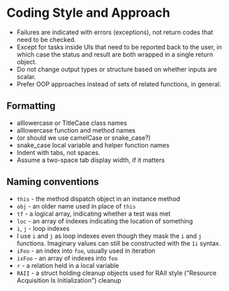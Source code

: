 #  Coding Style and Approach

* Failures are indicated with errors (exceptions), not return codes that need to be checked.
 * Except for tasks inside UIs that need to be reported back to the user, in which case the status and result are both wrapped in a single return object.
* Do not change output types or structure based on whether inputs are scalar.
* Prefer OOP approaches instead of sets of related functions, in general.

##  Formatting

* alllowercase or TitleCase class names
* alllowercase function and method names
 * (or should we use camelCase or snake_case?)
* snake_case local variable and helper function names
* Indent with tabs, not spaces.
 * Assume a two-space tab display width, if it matters

##  Naming conventions

* `this` - the method dispatch object in an instance method
 * `obj` - an older name used in place of `this`
* `tf` - a logical array, indicating whether a test was met
* `loc` - an array of indexes indicating the location of something
* `i`, `j` - loop indexes
 * I use `i` and `j` as loop indexes even though they mask the `i` and `j` functions. Imaginary values can still be constructed with the `1i` syntax.
* `iFoo` - an index into `foo`, usually used in iteration
* `ixFoo` - an array of indexes into `foo`
* `r` - a relation held in a local variable
* `RAII` - a struct holding cleanup objects used for RAII style ("Resource Acquisition Is Initialization") cleanup
